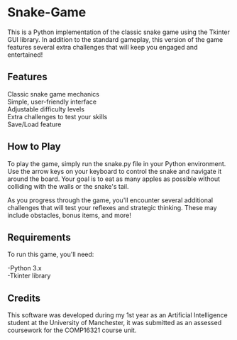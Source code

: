 # Snake-Game

This is a Python implementation of the classic snake game using the Tkinter GUI library. In addition to the standard gameplay, this version of the game features several extra challenges that will keep you engaged and entertained!

## Features
Classic snake game mechanics <br/>
Simple, user-friendly interface <br/>
Adjustable difficulty levels<br/>
Extra challenges to test your skills<br/>
Save/Load feature
## How to Play
To play the game, simply run the snake.py file in your Python environment. Use the arrow keys on your keyboard to control the snake and navigate it around the board. Your goal is to eat as many apples as possible without colliding with the walls or the snake's tail.

As you progress through the game, you'll encounter several additional challenges that will test your reflexes and strategic thinking. These may include obstacles, bonus items, and more!

## Requirements
To run this game, you'll need:

-Python 3.x <br/>
-Tkinter library
## Credits
This software was developed during my 1st year as an Artificial Intelligence student at the University of Manchester, it was submitted as an assessed coursework for the COMP16321 course unit.
